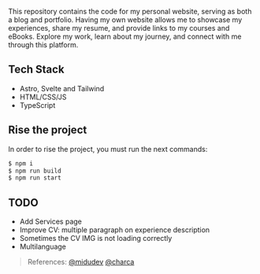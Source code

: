 This repository contains the code for my personal website, serving as both a blog and portfolio. Having my own website allows me to showcase my experiences, share my resume, and provide links to my courses and eBooks. Explore my work, learn about my journey, and connect with me through this platform.

## Tech Stack

- Astro, Svelte and Tailwind
- HTML/CSS/JS
- TypeScript

## Rise the project

In order to rise the project, you must run the next commands:

```bash
$ npm i
$ npm run build
$ npm run start
```

## TODO

- Add Services page
- Improve CV: multiple paragraph on experience description
- Sometimes the CV IMG is not loading correctly
- Multilanguage

> References: [@midudev](https://github.com/midudev) [@charca](https://www.github.com/Charca)
